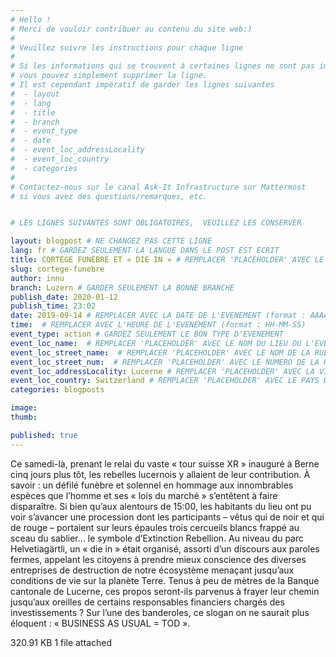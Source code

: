 ```yaml
---
# Hello !
# Merci de vouloir contribuer au contenu du site web:)
#
# Veuillez suivre les instructions pour chaque ligne
#
# Si les informations qui se trouvent à certaines lignes ne sont pas importantes
# vous pouvez simplement supprimer la ligne.
# Il est cependant impératif de garder les lignes suivantes
#  - layout
#  - lang
#  - title
#  - branch
#  - event_type
#  - date
#  - event_loc_addressLocality
#  - event_loc_country
#  - categories
#
# Contactez-nous sur le canal Ask-It Infrastructure sur Mattermost
# si vous avez des questions/remarques, etc.


# LES LIGNES SUIVANTES SONT OBLIGATOIRES,  VEUILLEZ LES CONSERVER

layout: blogpost # NE CHANGEZ PAS CETTE LIGNE
lang: fr # GARDEZ SEULEMENT LA LANGUE DANS LE POST EST ECRIT
title: CORTÈGE FUNÈBRE ET « DIE IN » # REMPLACER 'PLACEHOLDER' AVEC LE TITRE DE VOTRE POST
slug: cortege-funebre
author: innu
branch: Luzern # GARDER SEULEMENT LA BONNE BRANCHE
publish_date: 2020-01-12
publish_time: 23:02
date: 2019-09-14 # REMPLACER AVEC LA DATE DE L'EVENEMENT (format : AAAA-MM-JJ)
time:  # REMPLACER AVEC L'HEURE DE L'EVENEMENT (format : HH-MM-SS)
event_type: action # GARDEZ SEULEMENT LE BON TYPE D'EVENEMENT
event_loc_name:  # REMPLACER 'PLACEHOLDER' AVEC LE NOM DU LIEU OU L'EVENEMENT A LIEU
event_loc_street_name:  # REMPLACER 'PLACEHOLDER' AVEC LE NOM DE LA RUE OU L'EVENEMENT A LIEU
event_loc_street_num:  # REMPLACER 'PLACEHOLDER' AVEC LE NUMERO DE LA RUE OU L'EVENEMENT A LIEU
event_loc_addressLocality: Lucerne # REMPLACER 'PLACEHOLDER' AVEC LA VILLE DANS LAQUELLE L'EVENEMENT A LIEU
event_loc_country: Switzerland # REMPLACER 'PLACEHOLDER' AVEC LE PAYS DANS LAQUELLE L'EVENEMENT A LIEU
categories: blogposts

image:
thumb:

published: true
---
```


Ce samedi-là, prenant le relai du vaste « tour suisse XR » inauguré à Berne cinq jours plus tôt, les rebelles lucernois y allaient de leur contribution. À savoir : un défilé funèbre et solennel en hommage aux innombrables espèces que l’homme et ses « lois du marché » s’entêtent à faire disparaître. Si bien qu’aux alentours de 15:00, les habitants du lieu ont pu voir s’avancer une procession dont les participants – vêtus qui de noir et qui de rouge – portaient sur leurs épaules trois cercueils blancs frappé au sceau du sablier… le symbole d’Extinction Rebellion.
Au niveau du parc Helvetiagärtli, un « die in » était organisé, assorti d’un discours aux paroles fermes, appelant les citoyens à prendre mieux conscience des diverses entreprises de destruction de notre écosystème menaçant jusqu’aux conditions de vie sur la planète Terre.
Tenus à peu de mètres de la Banque cantonale de Lucerne, ces propos seront-ils parvenus à frayer leur chemin jusqu’aux oreilles de certains responsables financiers chargés des investissements ?
Sur l’une des banderoles, ce slogan on ne saurait plus éloquent : « BUSINESS AS USUAL = TOD ».

320.91 KB  1 file attached 
